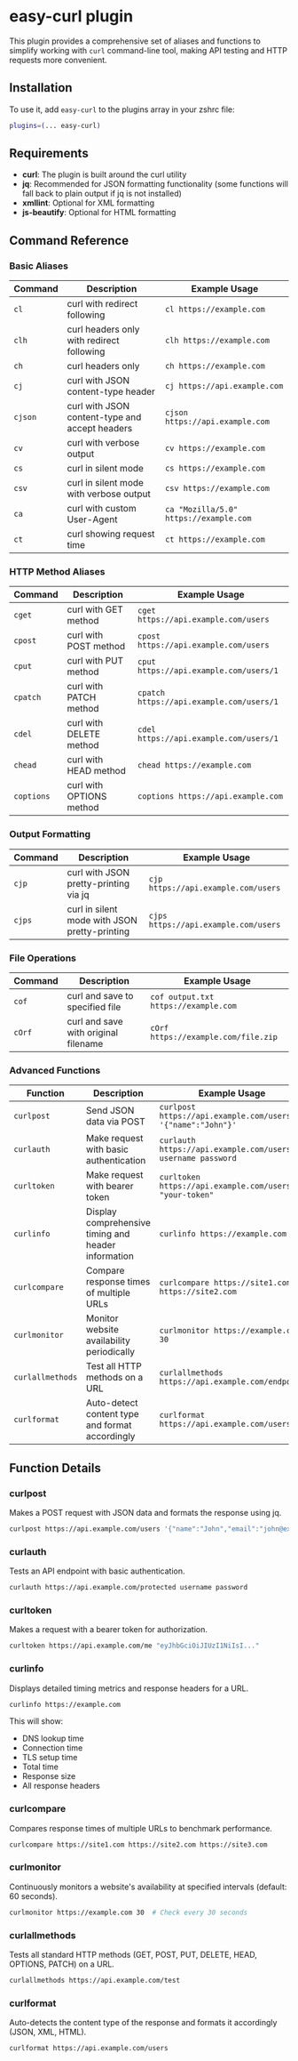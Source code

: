 # easy-curl plugin

This plugin provides a comprehensive set of aliases and functions to simplify working with `curl` command-line tool, making API testing and HTTP requests more convenient.

## Installation

To use it, add `easy-curl` to the plugins array in your zshrc file:

```zsh
plugins=(... easy-curl)
```

## Requirements

- **curl**: The plugin is built around the curl utility
- **jq**: Recommended for JSON formatting functionality (some functions will fall back to plain output if jq is not installed)
- **xmllint**: Optional for XML formatting
- **js-beautify**: Optional for HTML formatting

## Command Reference

### Basic Aliases

| Command | Description | Example Usage |
|---------|-------------|---------------|
| `cl` | curl with redirect following | `cl https://example.com` |
| `clh` | curl headers only with redirect following | `clh https://example.com` |
| `ch` | curl headers only | `ch https://example.com` |
| `cj` | curl with JSON content-type header | `cj https://api.example.com` |
| `cjson` | curl with JSON content-type and accept headers | `cjson https://api.example.com` |
| `cv` | curl with verbose output | `cv https://example.com` |
| `cs` | curl in silent mode | `cs https://example.com` |
| `csv` | curl in silent mode with verbose output | `csv https://example.com` |
| `ca` | curl with custom User-Agent | `ca "Mozilla/5.0" https://example.com` |
| `ct` | curl showing request time | `ct https://example.com` |

### HTTP Method Aliases

| Command | Description | Example Usage |
|---------|-------------|---------------|
| `cget` | curl with GET method | `cget https://api.example.com/users` |
| `cpost` | curl with POST method | `cpost https://api.example.com/users` |
| `cput` | curl with PUT method | `cput https://api.example.com/users/1` |
| `cpatch` | curl with PATCH method | `cpatch https://api.example.com/users/1` |
| `cdel` | curl with DELETE method | `cdel https://api.example.com/users/1` |
| `chead` | curl with HEAD method | `chead https://example.com` |
| `coptions` | curl with OPTIONS method | `coptions https://api.example.com` |

### Output Formatting

| Command | Description | Example Usage |
|---------|-------------|---------------|
| `cjp` | curl with JSON pretty-printing via jq | `cjp https://api.example.com/users` |
| `cjps` | curl in silent mode with JSON pretty-printing | `cjps https://api.example.com/users` |

### File Operations

| Command | Description | Example Usage |
|---------|-------------|---------------|
| `cof` | curl and save to specified file | `cof output.txt https://example.com` |
| `cOrf` | curl and save with original filename | `cOrf https://example.com/file.zip` |

### Advanced Functions

| Function | Description | Example Usage |
|----------|-------------|---------------|
| `curlpost` | Send JSON data via POST | `curlpost https://api.example.com/users '{"name":"John"}'` |
| `curlauth` | Make request with basic authentication | `curlauth https://api.example.com/users username password` |
| `curltoken` | Make request with bearer token | `curltoken https://api.example.com/users "your-token"` |
| `curlinfo` | Display comprehensive timing and header information | `curlinfo https://example.com` |
| `curlcompare` | Compare response times of multiple URLs | `curlcompare https://site1.com https://site2.com` |
| `curlmonitor` | Monitor website availability periodically | `curlmonitor https://example.com 30` |
| `curlallmethods` | Test all HTTP methods on a URL | `curlallmethods https://api.example.com/endpoint` |
| `curlformat` | Auto-detect content type and format accordingly | `curlformat https://api.example.com/users` |

## Function Details

### curlpost
Makes a POST request with JSON data and formats the response using jq.

```zsh
curlpost https://api.example.com/users '{"name":"John","email":"john@example.com"}'
```

### curlauth
Tests an API endpoint with basic authentication.

```zsh
curlauth https://api.example.com/protected username password
```

### curltoken
Makes a request with a bearer token for authorization.

```zsh
curltoken https://api.example.com/me "eyJhbGciOiJIUzI1NiIsI..."
```

### curlinfo
Displays detailed timing metrics and response headers for a URL.

```zsh
curlinfo https://example.com
```

This will show:
- DNS lookup time
- Connection time
- TLS setup time
- Total time
- Response size
- All response headers

### curlcompare
Compares response times of multiple URLs to benchmark performance.

```zsh
curlcompare https://site1.com https://site2.com https://site3.com
```

### curlmonitor
Continuously monitors a website's availability at specified intervals (default: 60 seconds).

```zsh
curlmonitor https://example.com 30  # Check every 30 seconds
```

### curlallmethods
Tests all standard HTTP methods (GET, POST, PUT, DELETE, HEAD, OPTIONS, PATCH) on a URL.

```zsh
curlallmethods https://api.example.com/test
```

### curlformat
Auto-detects the content type of the response and formats it accordingly (JSON, XML, HTML).

```zsh
curlformat https://api.example.com/users
```
